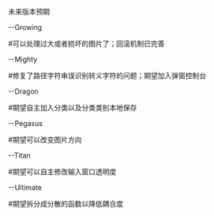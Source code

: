 未来版本预期

--Growing

#可以处理过大或者损坏的图片了；回滚机制已完善

--Mighty

#修复了路径字符串误识别转义字符的问题；期望加入弹窗控制台

--Dragon

#期望自主加入分类以及分类类别本地保存

--Pegasus

#期望可以改变图片方向

--Titan

#期望可以自主修改输入窗口透明度

--Ultimate

#期望拆分成分散的函数以降低耦合度